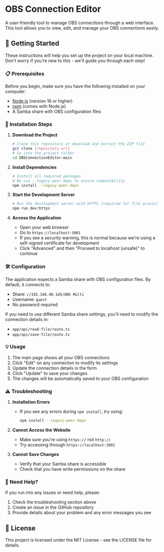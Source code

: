 # OBS Connection Editor

A user-friendly tool to manage OBS connections through a web interface. This tool allows you to view, edit, and manage your OBS connections easily.

## 🚀 Getting Started

These instructions will help you set up the project on your local machine. Don't worry if you're new to this - we'll guide you through each step!

### 📋 Prerequisites

Before you begin, make sure you have the following installed on your computer:
- [Node.js](https://nodejs.org/) (version 16 or higher)
- [npm](https://www.npmjs.com/) (comes with Node.js)
- A Samba share with OBS configuration files

### 🔧 Installation Steps

1. **Download the Project**
   ```bash
   # Clone this repository or download and extract the ZIP file
   git clone [repository-url]
   # Go into the project folder
   cd OBSConnectionEditor-main
   ```

2. **Install Dependencies**
   ```bash
   # Install all required packages
   # We use --legacy-peer-deps to ensure compatibility
   npm install --legacy-peer-deps
   ```

3. **Start the Development Server**
   ```bash
   # Run the development server with HTTPS (required for file access)
   npm run dev:https
   ```

4. **Access the Application**
   - Open your web browser
   - Go to `https://localhost:3001`
   - If you see a security warning, this is normal because we're using a self-signed certificate for development
   - Click "Advanced" and then "Proceed to localhost (unsafe)" to continue

### 🛠️ Configuration

The application expects a Samba share with OBS configuration files. By default, it connects to:
- Share: `//192.168.40.145/OBS Multi`
- Username: `guest`
- No password required

If you need to use different Samba share settings, you'll need to modify the connection details in:
- `app/api/read-file/route.ts`
- `app/api/save-file/route.ts`

### 💡 Usage

1. The main page shows all your OBS connections
2. Click "Edit" on any connection to modify its settings
3. Update the connection details in the form
4. Click "Update" to save your changes
5. The changes will be automatically saved to your OBS configuration

### ⚠️ Troubleshooting

1. **Installation Errors**
   - If you see any errors during `npm install`, try using:
     ```bash
     npm install --legacy-peer-deps
     ```

2. **Cannot Access the Website**
   - Make sure you're using `https://` not `http://`
   - Try accessing through `https://localhost:3001`

3. **Cannot Save Changes**
   - Verify that your Samba share is accessible
   - Check that you have write permissions on the share

### 🤝 Need Help?

If you run into any issues or need help, please:
1. Check the troubleshooting section above
2. Create an issue in the GitHub repository
3. Provide details about your problem and any error messages you see

## 📝 License

This project is licensed under the MIT License - see the LICENSE file for details. 